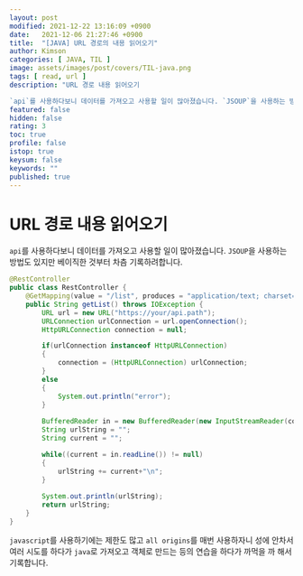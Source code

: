 ```yaml
---
layout: post
modified: 2021-12-22 13:16:09 +0900
date:   2021-12-06 21:27:46 +0900
title:  "[JAVA] URL 경로의 내용 읽어오기"
author: Kimson
categories: [ JAVA, TIL ]
image: assets/images/post/covers/TIL-java.png
tags: [ read, url ]
description: "URL 경로 내용 읽어오기

`api`를 사용하다보니 데이터를 가져오고 사용할 일이 많아졌습니다. `JSOUP`을 사용하는 방법도 있지만 베이직한 것부터 차츰 기록하려합니다."
featured: false
hidden: false
rating: 3
toc: true
profile: false
istop: true
keysum: false
keywords: ""
published: true
---
```


# URL 경로 내용 읽어오기

`api`를 사용하다보니 데이터를 가져오고 사용할 일이 많아졌습니다. `JSOUP`을 사용하는 방법도 있지만 베이직한 것부터 차츰 기록하려합니다.

```java
@RestController
public class RestController {
    @GetMapping(value = "/list", produces = "application/text; charset=utf8")
    public String getList() throws IOException {
        URL url = new URL("https://your/api.path");
        URLConnection urlConnection = url.openConnection();
        HttpURLConnection connection = null;

        if(urlConnection instanceof HttpURLConnection)
        {
            connection = (HttpURLConnection) urlConnection;
        }
        else
        {
            System.out.println("error");
        }
        
        BufferedReader in = new BufferedReader(new InputStreamReader(connection.getInputStream()));
        String urlString = "";
        String current = "";

        while((current = in.readLine()) != null)
        {
            urlString += current+"\n";
        }
        
        System.out.println(urlString);
        return urlString;
    }
}
```

`javascript`를 사용하기에는 제한도 많고 `all origins`를 매번 사용하자니 성에 안차서 여러 시도를 하다가 `java`로 가져오고 객체로 만드는 등의 연습을 하다가 까먹을 까 해서 기록합니다.